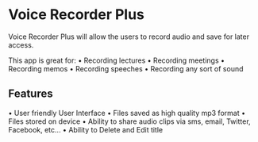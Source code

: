 # Voice Recorder Plus
Voice Recorder Plus will allow the users to record audio and save for later access. 

This app is great for:
• Recording lectures
• Recording meetings
• Recording memos
• Recording speeches
• Recording any sort of sound

## Features
• User friendly User Interface
• Files saved as high quality mp3 format
• Files stored on device
• Ability to share audio clips via sms, email, Twitter, Facebook, etc...
• Ability to Delete and Edit title
